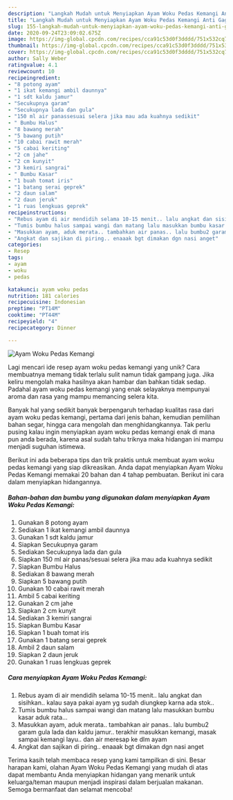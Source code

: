```yaml
---
description: "Langkah Mudah untuk Menyiapkan Ayam Woku Pedas Kemangi Anti Gagal"
title: "Langkah Mudah untuk Menyiapkan Ayam Woku Pedas Kemangi Anti Gagal"
slug: 155-langkah-mudah-untuk-menyiapkan-ayam-woku-pedas-kemangi-anti-gagal
date: 2020-09-24T23:09:02.675Z
image: https://img-global.cpcdn.com/recipes/cca91c53d0f3dddd/751x532cq70/ayam-woku-pedas-kemangi-foto-resep-utama.jpg
thumbnail: https://img-global.cpcdn.com/recipes/cca91c53d0f3dddd/751x532cq70/ayam-woku-pedas-kemangi-foto-resep-utama.jpg
cover: https://img-global.cpcdn.com/recipes/cca91c53d0f3dddd/751x532cq70/ayam-woku-pedas-kemangi-foto-resep-utama.jpg
author: Sally Weber
ratingvalue: 4.1
reviewcount: 10
recipeingredient:
- "8 potong ayam"
- "1 ikat kemangi ambil daunnya"
- "1 sdt kaldu jamur"
- "Secukupnya garam"
- "Secukupnya lada dan gula"
- "150 ml air panassesuai selera jika mau ada kuahnya sedikit"
- " Bumbu Halus"
- "8 bawang merah"
- "5 bawang putih"
- "10 cabai rawit merah"
- "5 cabai keriting"
- "2 cm jahe"
- "2 cm kunyit"
- "3 kemiri sangrai"
- " Bumbu Kasar"
- "1 buah tomat iris"
- "1 batang serai geprek"
- "2 daun salam"
- "2 daun jeruk"
- "1 ruas lengkuas geprek"
recipeinstructions:
- "Rebus ayam di air mendidih selama 10-15 menit.. lalu angkat dan sisihkan.. kalau saya pakai ayam yg sudah diungkep karna ada stok.."
- "Tumis bumbu halus sampai wangi dan matang lalu masukkan bumbu kasar aduk rata..."
- "Masukkan ayam, aduk merata.. tambahkan air panas.. lalu bumbu2 garam gula lada dan kaldu jamur.. terakhir masukkan kemangi, masak sampai kemangi layu.. dan air meresap ke dlm ayam"
- "Angkat dan sajikan di piring.. enaaak bgt dimakan dgn nasi anget"
categories:
- Resep
tags:
- ayam
- woku
- pedas

katakunci: ayam woku pedas 
nutrition: 181 calories
recipecuisine: Indonesian
preptime: "PT14M"
cooktime: "PT44M"
recipeyield: "4"
recipecategory: Dinner

---
```



![Ayam Woku Pedas Kemangi](https://img-global.cpcdn.com/recipes/cca91c53d0f3dddd/751x532cq70/ayam-woku-pedas-kemangi-foto-resep-utama.jpg)

Lagi mencari ide resep ayam woku pedas kemangi yang unik? Cara membuatnya memang tidak terlalu sulit namun tidak gampang juga. Jika keliru mengolah maka hasilnya akan hambar dan bahkan tidak sedap. Padahal ayam woku pedas kemangi yang enak selayaknya mempunyai aroma dan rasa yang mampu memancing selera kita.

Banyak hal yang sedikit banyak berpengaruh terhadap kualitas rasa dari ayam woku pedas kemangi, pertama dari jenis bahan, kemudian pemilihan bahan segar, hingga cara mengolah dan menghidangkannya. Tak perlu pusing kalau ingin menyiapkan ayam woku pedas kemangi enak di mana pun anda berada, karena asal sudah tahu triknya maka hidangan ini mampu menjadi suguhan istimewa.




Berikut ini ada beberapa tips dan trik praktis untuk membuat ayam woku pedas kemangi yang siap dikreasikan. Anda dapat menyiapkan Ayam Woku Pedas Kemangi memakai 20 bahan dan 4 tahap pembuatan. Berikut ini cara dalam menyiapkan hidangannya.

<!--inarticleads1-->

##### Bahan-bahan dan bumbu yang digunakan dalam menyiapkan Ayam Woku Pedas Kemangi:

1. Gunakan 8 potong ayam
1. Sediakan 1 ikat kemangi ambil daunnya
1. Gunakan 1 sdt kaldu jamur
1. Siapkan Secukupnya garam
1. Sediakan Secukupnya lada dan gula
1. Siapkan 150 ml air panas/sesuai selera jika mau ada kuahnya sedikit
1. Siapkan  Bumbu Halus
1. Sediakan 8 bawang merah
1. Siapkan 5 bawang putih
1. Gunakan 10 cabai rawit merah
1. Ambil 5 cabai keriting
1. Gunakan 2 cm jahe
1. Siapkan 2 cm kunyit
1. Sediakan 3 kemiri sangrai
1. Siapkan  Bumbu Kasar
1. Siapkan 1 buah tomat iris
1. Gunakan 1 batang serai geprek
1. Ambil 2 daun salam
1. Siapkan 2 daun jeruk
1. Gunakan 1 ruas lengkuas geprek




<!--inarticleads2-->

##### Cara menyiapkan Ayam Woku Pedas Kemangi:

1. Rebus ayam di air mendidih selama 10-15 menit.. lalu angkat dan sisihkan.. kalau saya pakai ayam yg sudah diungkep karna ada stok..
1. Tumis bumbu halus sampai wangi dan matang lalu masukkan bumbu kasar aduk rata...
1. Masukkan ayam, aduk merata.. tambahkan air panas.. lalu bumbu2 garam gula lada dan kaldu jamur.. terakhir masukkan kemangi, masak sampai kemangi layu.. dan air meresap ke dlm ayam
1. Angkat dan sajikan di piring.. enaaak bgt dimakan dgn nasi anget




Terima kasih telah membaca resep yang kami tampilkan di sini. Besar harapan kami, olahan Ayam Woku Pedas Kemangi yang mudah di atas dapat membantu Anda menyiapkan hidangan yang menarik untuk keluarga/teman maupun menjadi inspirasi dalam berjualan makanan. Semoga bermanfaat dan selamat mencoba!
